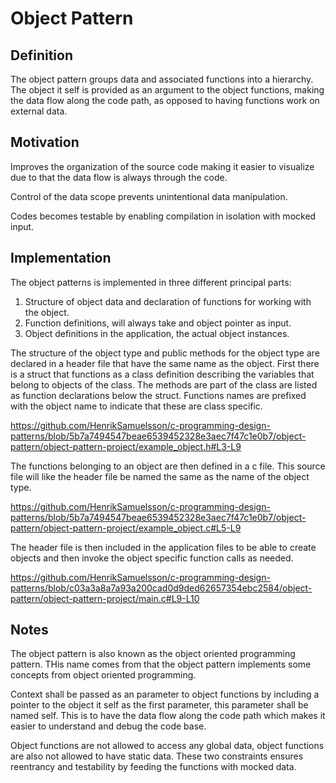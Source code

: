 # Object Pattern

## Definition

The object pattern groups data and associated functions into a hierarchy. The object it self is provided as an argument to the object functions, making the data flow along the code path, as opposed to having functions work on external data.

## Motivation

Improves the organization of the source code making it easier to visualize due to that the data flow is always through the code.

Control of the data scope prevents unintentional data manipulation.

Codes becomes testable by enabling compilation in isolation with mocked input.

## Implementation

The object patterns is implemented in three different principal parts:

1. Structure of object data and declaration of functions for working with the object.
2. Function definitions, will always take and object pointer as input.
3. Object definitions in the application, the actual object instances.

The structure of the object type and public methods for the object type are declared in a header file that have the same name as the object. First there is a struct that functions as a class definition describing the variables that belong to objects of the class. The methods are part of the class are listed as function declarations below the struct. Functions names are prefixed with the object name to indicate that these are class specific.

<https://github.com/HenrikSamuelsson/c-programming-design-patterns/blob/5b7a7494547beae6539452328e3aec7f47c1e0b7/object-pattern/object-pattern-project/example_object.h#L3-L9>

The functions belonging to an object are then defined in a c file. This source file will like the header file be named the same as the name of the object type.

<https://github.com/HenrikSamuelsson/c-programming-design-patterns/blob/5b7a7494547beae6539452328e3aec7f47c1e0b7/object-pattern/object-pattern-project/example_object.c#L5-L9>

The header file is then included in the application files to be able to create objects and then invoke the object specific function calls as needed.

<https://github.com/HenrikSamuelsson/c-programming-design-patterns/blob/c03a3a8a7a93a200cad0d9ded62657354ebc2584/object-pattern/object-pattern-project/main.c#L9-L10>

## Notes

The object pattern is also known as the object oriented programming pattern. THis name comes from that the object pattern implements some concepts from object oriented programming.

Context shall be passed as an parameter to object functions by including a pointer to the object it self as the first parameter, this parameter shall be named self. This is to have the data flow along the code path which makes it easier to understand and debug the code base.

Object functions are not allowed to access any global data, object functions are also not allowed to have static data. These two constraints ensures reentrancy and testability by feeding the functions with mocked data.
